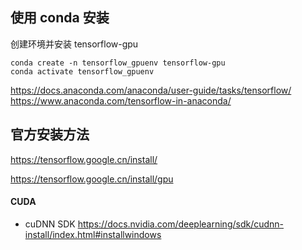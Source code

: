 ## 使用 conda 安装

创建环境并安装 tensorflow-gpu
```
conda create -n tensorflow_gpuenv tensorflow-gpu
conda activate tensorflow_gpuenv
```

https://docs.anaconda.com/anaconda/user-guide/tasks/tensorflow/
https://www.anaconda.com/tensorflow-in-anaconda/

## 官方安装方法

https://tensorflow.google.cn/install/

https://tensorflow.google.cn/install/gpu

#### CUDA

* cuDNN SDK
https://docs.nvidia.com/deeplearning/sdk/cudnn-install/index.html#installwindows
